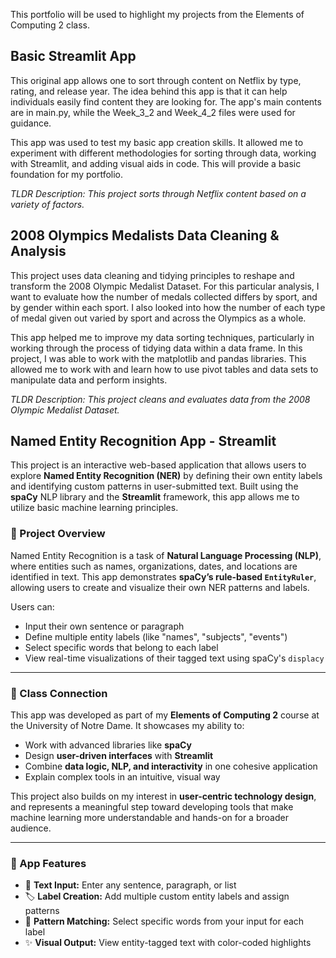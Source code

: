 This portfolio will be used to highlight my projects from the Elements of Computing 2 class.

## Basic Streamlit App

This original app allows one to sort through content on Netflix by type, rating, and release year. The idea behind this app is that it can help individuals easily find content they are looking for. The app's main contents are in main.py, while the Week_3_2 and Week_4_2 files were used for guidance.

This app was used to test my basic app creation skills. It allowed me to experiment with different methodologies for sorting through data, working with Streamlit, and adding visual aids in code. This will provide a basic foundation for my portfolio.

_TLDR Description:_ _This project sorts through Netflix content based on a variety of factors._

## 2008 Olympics Medalists Data Cleaning & Analysis

This project uses data cleaning and tidying principles to reshape and transform the 2008 Olympic Medalist Dataset. For this particular analysis, I want to evaluate how the number of medals collected differs by sport, and by gender within each sport. I also looked into how the number of each type of medal given out varied by sport and across the Olympics as a whole.

This app helped me to improve my data sorting techniques, particularly in working through the process of tidying data within a data frame. In this project, I was able to work with the matplotlib and pandas libraries. This allowed me to work with and learn how to use pivot tables and data sets to manipulate data and perform insights.

_TLDR Description:_ _This project cleans and evaluates data from the 2008 Olympic Medalist Dataset._


## Named Entity Recognition App - Streamlit
This project is an interactive web-based application that allows users to explore **Named Entity Recognition (NER)** by defining their own entity labels and identifying custom patterns in user-submitted text. Built using the **spaCy** NLP library and the **Streamlit** framework, this app allows me to utilize basic machine learning principles.


### 📌 Project Overview
Named Entity Recognition is a task of **Natural Language Processing (NLP)**, where entities such as names, organizations, dates, and locations are identified in text. This app demonstrates **spaCy’s rule-based `EntityRuler`**, allowing users to create and visualize their own NER patterns and labels.

Users can:
- Input their own sentence or paragraph
- Define multiple entity labels (like "names", "subjects", "events")
- Select specific words that belong to each label
- View real-time visualizations of their tagged text using spaCy's `displacy`

---

### 🎯 Class Connection
This app was developed as part of my **Elements of Computing 2** course at the University of Notre Dame. It showcases my ability to:
- Work with advanced libraries like **spaCy**
- Design **user-driven interfaces** with **Streamlit**
- Combine **data logic, NLP, and interactivity** in one cohesive application
- Explain complex tools in an intuitive, visual way

This project also builds on my interest in **user-centric technology design**, and represents a meaningful step toward developing tools that make machine learning more understandable and hands-on for a broader audience.

---

### 🚀 App Features

- 📝 **Text Input:** Enter any sentence, paragraph, or list
- 🏷️ **Label Creation:** Add multiple custom entity labels and assign patterns
- 📌 **Pattern Matching:** Select specific words from your input for each label
- ✨ **Visual Output:** View entity-tagged text with color-coded highlights

